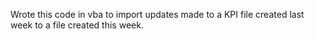 Wrote this code in vba to import updates made to a KPI file created last week to a file created this week.
